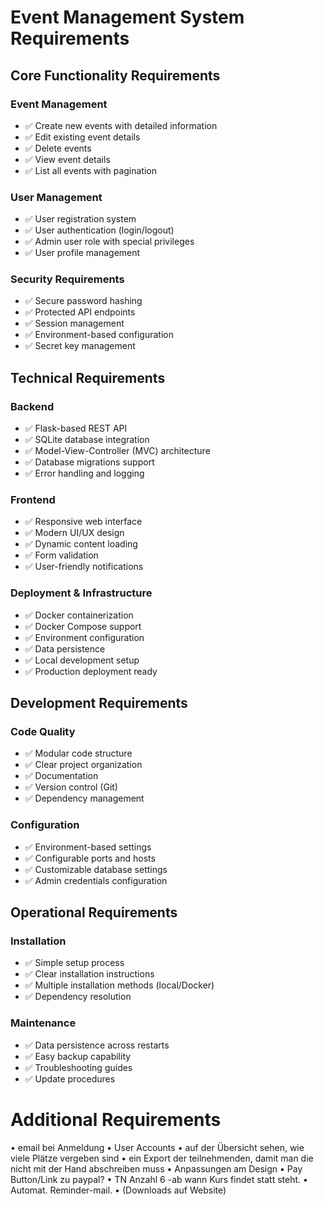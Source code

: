 # Event Management System Requirements

## Core Functionality Requirements

### Event Management
- ✅ Create new events with detailed information
- ✅ Edit existing event details
- ✅ Delete events
- ✅ View event details
- ✅ List all events with pagination

### User Management
- ✅ User registration system
- ✅ User authentication (login/logout)
- ✅ Admin user role with special privileges
- ✅ User profile management

### Security Requirements
- ✅ Secure password hashing
- ✅ Protected API endpoints
- ✅ Session management
- ✅ Environment-based configuration
- ✅ Secret key management

## Technical Requirements

### Backend
- ✅ Flask-based REST API
- ✅ SQLite database integration
- ✅ Model-View-Controller (MVC) architecture
- ✅ Database migrations support
- ✅ Error handling and logging

### Frontend
- ✅ Responsive web interface
- ✅ Modern UI/UX design
- ✅ Dynamic content loading
- ✅ Form validation
- ✅ User-friendly notifications

### Deployment & Infrastructure
- ✅ Docker containerization
- ✅ Docker Compose support
- ✅ Environment configuration
- ✅ Data persistence
- ✅ Local development setup
- ✅ Production deployment ready

## Development Requirements

### Code Quality
- ✅ Modular code structure
- ✅ Clear project organization
- ✅ Documentation
- ✅ Version control (Git)
- ✅ Dependency management

### Configuration
- ✅ Environment-based settings
- ✅ Configurable ports and hosts
- ✅ Customizable database settings
- ✅ Admin credentials configuration

## Operational Requirements

### Installation
- ✅ Simple setup process
- ✅ Clear installation instructions
- ✅ Multiple installation methods (local/Docker)
- ✅ Dependency resolution

### Maintenance
- ✅ Data persistence across restarts
- ✅ Easy backup capability
- ✅ Troubleshooting guides
- ✅ Update procedures

# Additional Requirements
•⁠  ⁠email bei Anmeldung
•⁠  ⁠⁠User Accounts
•⁠  ⁠⁠auf der Übersicht sehen, wie viele Plätze vergeben sind
•⁠  ⁠⁠ein Export der teilnehmenden, damit man die nicht mit der Hand abschreiben muss
•⁠  ⁠⁠Anpassungen am Design
•⁠  ⁠Pay Button/Link zu paypal?
•⁠  ⁠TN Anzahl 6 -ab wann Kurs findet statt steht.
•⁠  ⁠Automat. Reminder-mail.
•⁠  ⁠(Downloads auf Website)